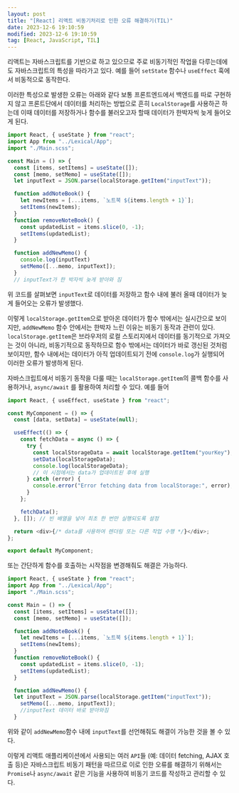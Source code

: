 ```yaml
---
layout: post
title: "[React] 리액트 비동기처리로 인한 오류 해결하기(TIL)"
date: 2023-12-6 19:10:59
modified: 2023-12-6 19:10:59
tag: [React, JavaScript, TIL]
---
```


리액트는 자바스크립트를 기반으로 하고 있으므로 주로 비동기적인 작업을 다루는데에도 자바스크립트의 특성을 따라가고 있다.
예를 들어 `setState` 함수나 `useEffect` 훅에서 비동적으로 동작한다.

이러한 특성으로 발생한 오류는 아래와 같다
보통 프론트엔드에서 백엔드를 따로 구현하지 않고 프론트단에서 데이터를 처리하는 방법으로 흔히 `LocalStorage`를 사용하곤 하는데
이때 데이터를 저장하거나 함수를 불러오고자 할때 데이터가 한박자씩 늦게 들어오게 된다.

```javascript
import React, { useState } from "react";
import App from "../Lexical/App";
import "./Main.scss";

const Main = () => {
  const [items, setItems] = useState([]);
  const [memo, setMemo] = useState([]);
  let inputText = JSON.parse(localStorage.getItem("inputText"));

  function addNoteBook() {
    let newItems = [...items, `노트북 ${items.length + 1}`];
    setItems(newItems);
  }
  function removeNoteBook() {
    const updatedList = items.slice(0, -1);
    setItems(updatedList);
  }

  function addNewMemo() {
    console.log(inputText)
    setMemo([...memo, inputText]);
  }
  // inputText가 한 박자씩 늦게 받아와 짐
```

위 코드를 살펴보면 `inputText`로 데이터를 저장하고 함수 내에 불러 올때 데이터가 늦게 들어오는 오류가 발생했다.

이렇게 `localStorage.getItem`으로 받아온 데이터가 함수 밖에서는 실시간으로 보이지만, `addNewMemo` 함수 안에서는 한박자 느린 이유는 비동기 동작과 관련이 있다.
`localStorage.getItem`은 브라우저의 로컬 스토리지에서 데이터를 동기적으로 가져오는 것이 아니라, 비동기적으로 동작하므로 함수 밖에서는 데이터가 바로 갱신된 것처럼 보이지만, 함수 내에서는 데이터가 아직 업데이트되기 전에 `console.log`가 실행되어 이러한 오류가 발생하게 된다.

자바스크립트에서 비동기 동작을 다룰 때는 `localStorage.getItem`의 콜백 함수를 사용하거나, `async/await` 를 활용하여 처리할 수 있다. 예를 들어

```javascript
import React, { useEffect, useState } from "react";

const MyComponent = () => {
  const [data, setData] = useState(null);

  useEffect(() => {
    const fetchData = async () => {
      try {
        const localStorageData = await localStorage.getItem("yourKey");
        setData(localStorageData);
        console.log(localStorageData);
        // 이 시점에서는 data가 업데이트된 후에 실행
      } catch (error) {
        console.error("Error fetching data from localStorage:", error);
      }
    };

    fetchData();
  }, []); // 빈 배열을 넣어 최초 한 번만 실행되도록 설정

  return <div>{/* data를 사용하여 렌더링 또는 다른 작업 수행 */}</div>;
};

export default MyComponent;
```

또는 간단하게 함수를 호출하는 시작점을 변경해줘도 해결은 가능하다.

```javascript
import React, { useState } from "react";
import App from "../Lexical/App";
import "./Main.scss";

const Main = () => {
  const [items, setItems] = useState([]);
  const [memo, setMemo] = useState([]);

  function addNoteBook() {
    let newItems = [...items, `노트북 ${items.length + 1}`];
    setItems(newItems);
  }
  function removeNoteBook() {
    const updatedList = items.slice(0, -1);
    setItems(updatedList);
  }

  function addNewMemo() {
  let inputText = JSON.parse(localStorage.getItem("inputText"));
    setMemo([...memo, inputText]);
    //inputText 데이터 바로 받아와짐
  }
```

위와 같이 `addNewMemo`함수 내에 `inputText`를 선언해줘도 해결이 가능한 것을 볼 수 있다.

이렇게 리액트 애플리케이션에서 사용되는 여러 `API`들 (예: 데이터 fetching, AJAX 호출 등)은 자바스크립트 비동기 패턴을 따르므로 이로 인한 오류를 해결하기 위해서는
`Promise`나 `async/await` 같은 기능을 사용하여 비동기 코드를 작성하고 관리할 수 있다.
